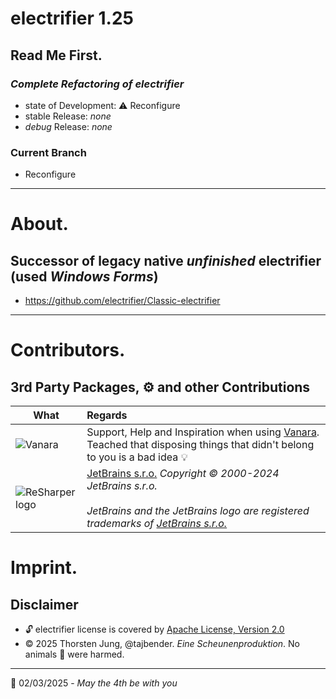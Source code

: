 # electrifier 1.25
## Read Me First.
### _Complete Refactoring of electrifier_
- state of Development: ⚠ Reconfigure
- stable Release: _none_
- *debug* Release: _none_
### Current Branch
- Reconfigure
---
# About.
## Successor of legacy native _unfinished_ electrifier (used _Windows Forms_)
- https://github.com/electrifier/Classic-electrifier
----
# Contributors.
## 3rd Party Packages, ⚙ and other Contributions

| What | Regards |
|--------------|:--------|
| ![Vanara](https://raw.githubusercontent.com/dahall/Vanara/master/docs/icons/Vanara64x64.png) | Support, Help and Inspiration when using [Vanara](https://github.com/dahall/Vanara). Teached that disposing things that didn't belong to you is a bad idea 💡 |
| ![ReSharper logo](https://resources.jetbrains.com/storage/products/company/brand/logos/ReSharper.png) | [JetBrains s.r.o.](https://www.jetbrains.com/) _Copyright © 2000-2024 JetBrains s.r.o. <br><br> JetBrains and the JetBrains logo are registered trademarks of [JetBrains s.r.o.](https://www.jetbrains.com/)_ |

# Imprint.
## Disclaimer
- 🔓 electrifier license is covered by [Apache License, Version 2.0](https://opensource.org/license/apache-2-0)
- ©️ 2025 Thorsten Jung, @tajbender. _Eine Scheunenproduktion_. No animals 🐯 were harmed.
---
📆 02/03/2025 - _May the 4th be with you_
